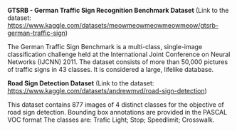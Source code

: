 **GTSRB - German Traffic Sign Recognition Benchmark Dataset** (Link to the dataset: https://www.kaggle.com/datasets/meowmeowmeowmeowmeow/gtsrb-german-traffic-sign)

The German Traffic Sign Benchmark is a multi-class, single-image classification challenge held at the International Joint Conference on Neural Networks (IJCNN) 2011. The dataset consists of more than 50,000 pictures of traffic signs in 43 classes. It is considered a large, lifelike database.

**Road Sign Detection Dataset** (Link to the dataset: https://www.kaggle.com/datasets/andrewmvd/road-sign-detection)

This dataset contains 877 images of 4 distinct classes for the objective of road sign detection. Bounding box annotations are provided in the PASCAL VOC format The classes are: Trafic Light; Stop; Speedlimit; Crosswalk.

